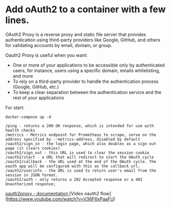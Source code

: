 # Add oAuth2 to a container with a few lines.

OAuth2 Proxy is a reverse proxy and static file server that provides authentication using third-party providers like Google, GitHub, and others for validating accounts by email, domain, or group.

Oauth2 Proxy is useful when you want:

- One or more of your applications to be accessible only by authenticated users, for instance, users using a specific domain, emails whitelisting, and more
- To rely on a third-party provider to handle the authentication process (Google, GitHub, etc.)
- To keep a clear separation between the authentication service and the rest of your applications

For start:
```
docker-compose up -d
```

```
/ping - returns a 200 OK response, which is intended for use with health checks
/metrics - Metrics endpoint for Prometheus to scrape, serve on the address specified by --metrics-address, disabled by default
/oauth2/sign_in - the login page, which also doubles as a sign out page (it clears cookies)
/oauth2/sign_out - this URL is used to clear the session cookie
/oauth2/start - a URL that will redirect to start the OAuth cycle
/oauth2/callback - the URL used at the end of the OAuth cycle. The oauth app will be configured with this as the callback url.
/oauth2/userinfo - the URL is used to return user's email from the session in JSON format.
/oauth2/auth - only returns a 202 Accepted response or a 401 Unauthorized response;
```


[oauth2proxy - documentation ](https://github.com/oauth2-proxy/oauth2-proxy)
[Video oauth2 flow] (https://www.youtube.com/watch?v=V36F6xPaaFU)
